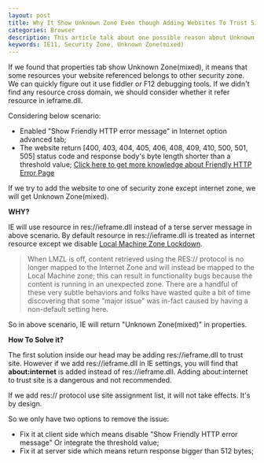 ```yaml
---
layout: post
title: Why It Show Unknown Zone Even though Adding Websites To Trust Site
categories: Browser
description: This article talk about one possible reason about Unknown Zone(mixed).
keywords: IE11, Security Zone, Unknown Zone(mixed)
---
```


If we found that properties tab show Unknown Zone(mixed), it means that some resources your website referenced belongs to other security zone. We can quickly figure out it use fiddler or F12 debugging tools. If we didn't find any resource cross domain, we should consider whether it refer resource in ieframe.dll.

Considering below scenario:

- Enabled "Show Friendly HTTP error message" in Internet option advanced tab;
- The website return [400, 403, 404, 405, 406, 408, 409, 410, 500, 501, 505]  status code and response body's byte length shorter than a threshold value; [Click here to get more knowledge about Friendly HTTP Error Page]( https://blogs.msdn.microsoft.com/ieinternals/2010/08/18/friendly-http-error-pages/ )

If we try to add the website to one of security zone except internet zone, we will get Unknown Zone(mixed).



**WHY?**

IE will use resource in res://ieframe.dll instead of a terse server message in above scenario. By default resource in res://ieframe.dll is treated as internet resource except we disable [Local Machine Zone Lockdown]( https://blogs.msdn.microsoft.com/ieinternals/2011/03/23/understanding-local-machine-zone-lockdown/ ).

> When LMZL is off, content retrieved using the RES:// protocol is no longer mapped to the Internet Zone and will instead be mapped to the Local Machine zone; this can result in functionality bugs because the content is running in an unexpected zone. There are a handful of these very subtle behaviors and folks have wasted quite a bit of time discovering that some “major issue” was in-fact caused by having a non-default setting here.

So in above scenario, IE will return "Unknown Zone(mixed)" in properties.



**How To Solve it?**

The first solution inside our head may be adding res://ieframe.dll to trust site. However if we add res://ieframe.dll in IE settings, you will find that **about:internet** is added instead of res://ieframe.dll. Adding about:internet to trust site is a dangerous  and not recommended.

If we add res:// protocol use site assignment list, it will not take effects. It's by design.

So we only have two options to remove the issue:

- Fix it at client side which means disable "Show Friendly HTTP error message" Or integrate the threshold value;
- Fix it at server side which means return response bigger than 512 bytes;